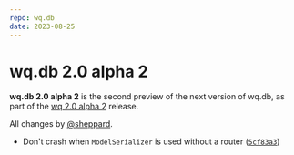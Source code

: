 ```yaml
---
repo: wq.db
date: 2023-08-25
---
```


# wq.db 2.0 alpha 2

**wq.db 2.0 alpha 2** is the second preview of the next version of wq.db, as part of the [wq 2.0 alpha 2](./wq-2.0.0a2.md) release.

All changes by [@sheppard](https://github.com/sheppard).

 * Don't crash when `ModelSerializer` is used without a router ([`5cf83a3`](https://github.com/wq/wq.db/commit/5cf83a3))
